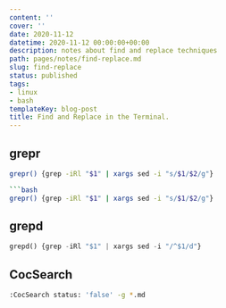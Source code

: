 ```yaml
---
content: ''
cover: ''
date: 2020-11-12
datetime: 2020-11-12 00:00:00+00:00
description: notes about find and replace techniques
path: pages/notes/find-replace.md
slug: find-replace
status: published
tags:
- linux
- bash
templateKey: blog-post
title: Find and Replace in the Terminal.
---
```


## grepr

```bash
grepr() {grep -iRl "$1" | xargs sed -i "s/$1/$2/g"}

```bash
grepr() {grep -iRl "$1" | xargs sed -i "s/$1/$2/g"}
```

## grepd

``` python
grepd() {grep -iRl "$1" | xargs sed -i "/^$1/d"}
```

## CocSearch


``` bash
:CocSearch status: 'false' -g *.md
```